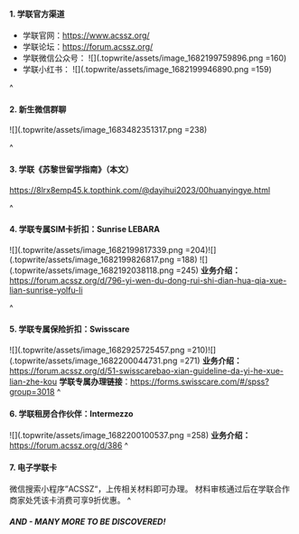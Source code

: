 #### **1. 学联官方渠道**

- 学联官网：<https://www.acssz.org/>
- 学联论坛：<https://forum.acssz.org/>
- 学联微信公众号：
![](.topwrite/assets/image_1682199759896.png =160)
- 学联小红书：
![](.topwrite/assets/image_1682199946890.png =159)

^

#### **2. 新生微信群聊**

![](.topwrite/assets/image_1683482351317.png =238)

^

#### **3. 学联《苏黎世留学指南》（本文）**&#x20;

<https://8lrx8emp45.k.topthink.com/@dayihui2023/00huanyingye.html>

^
#### **4. 学联专属SIM卡折扣：Sunrise LEBARA**
![](.topwrite/assets/image_1682199817339.png =204)![](.topwrite/assets/image_1682199826817.png =188)
![](.topwrite/assets/image_1682192038118.png =245)
**业务介绍：**<https://forum.acssz.org/d/796-yi-wen-du-dong-rui-shi-dian-hua-qia-xue-lian-sunrise-yolfu-li>

^
#### **5. 学联专属保险折扣：Swisscare**
![](.topwrite/assets/image_1682925725457.png =210)![](.topwrite/assets/image_1682200044731.png =271)
**业务介绍：**<https://forum.acssz.org/d/51-swisscarebao-xian-guideline-da-yi-he-xue-lian-zhe-kou>
**学联专属办理链接**：<https://forms.swisscare.com/#/spss?group=3018>
^

#### **6. 学联租房合作伙伴：Intermezzo**
![](.topwrite/assets/image_1682200100537.png =258)
**业务介绍：**<https://forum.acssz.org/d/386>
^

#### **7. 电子学联卡**
微信搜索小程序”ACSSZ“，上传相关材料即可办理。
材料审核通过后在学联合作商家处凭该卡消费可享9折优惠。
^

#### ***AND - MANY MORE TO BE DISCOVERED!***